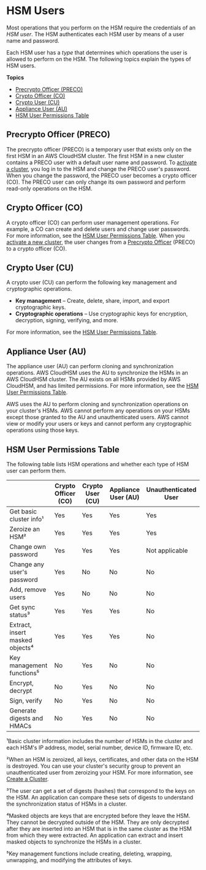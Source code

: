 # HSM Users<a name="hsm-users"></a>

Most operations that you perform on the HSM require the credentials of an *HSM user*\. The HSM authenticates each HSM user by means of a user name and password\.

Each HSM user has a *type* that determines which operations the user is allowed to perform on the HSM\. The following topics explain the types of HSM users\.

**Topics**
+ [Precrypto Officer \(PRECO\)](#preco)
+ [Crypto Officer \(CO\)](#crypto-officer)
+ [Crypto User \(CU\)](#crypto-user)
+ [Appliance User \(AU\)](#appliance-user)
+ [HSM User Permissions Table](#user-permissions-table)

## Precrypto Officer \(PRECO\)<a name="preco"></a>

The precrypto officer \(PRECO\) is a temporary user that exists only on the first HSM in an AWS CloudHSM cluster\. The first HSM in a new cluster contains a PRECO user with a default user name and password\. To [activate a cluster](activate-cluster.md), you log in to the HSM and change the PRECO user's password\. When you change the password, the PRECO user becomes a crypto officer \(CO\)\. The PRECO user can only change its own password and perform read\-only operations on the HSM\.

## Crypto Officer \(CO\)<a name="crypto-officer"></a>

A crypto officer \(CO\) can perform user management operations\. For example, a CO can create and delete users and change user passwords\. For more information, see the [HSM User Permissions Table](#user-permissions-table)\. When you [activate a new cluster](activate-cluster.md), the user changes from a [Precrypto Officer](#preco) \(PRECO\) to a crypto officer \(CO\)\. 

## Crypto User \(CU\)<a name="crypto-user"></a>

A crypto user \(CU\) can perform the following key management and cryptographic operations\.
+ **Key management** – Create, delete, share, import, and export cryptographic keys\.
+ **Cryptographic operations** – Use cryptographic keys for encryption, decryption, signing, verifying, and more\.

For more information, see the [HSM User Permissions Table](#user-permissions-table)\.

## Appliance User \(AU\)<a name="appliance-user"></a>

The appliance user \(AU\) can perform cloning and synchronization operations\. AWS CloudHSM uses the AU to synchronize the HSMs in an AWS CloudHSM cluster\. The AU exists on all HSMs provided by AWS CloudHSM, and has limited permissions\. For more information, see the [HSM User Permissions Table](#user-permissions-table)\.

AWS uses the AU to perform cloning and synchronization operations on your cluster's HSMs\. AWS cannot perform any operations on your HSMs except those granted to the AU and unauthenticated users\. AWS cannot view or modify your users or keys and cannot perform any cryptographic operations using those keys\.

## HSM User Permissions Table<a name="user-permissions-table"></a>

The following table lists HSM operations and whether each type of HSM user can perform them\.


|  | Crypto Officer \(CO\) | Crypto User \(CU\) | Appliance User \(AU\) | Unauthenticated User | 
| --- | --- | --- | --- | --- | 
| Get basic cluster info¹ | Yes | Yes | Yes | Yes | 
| Zeroize an HSM² | Yes | Yes | Yes | Yes | 
| Change own password | Yes | Yes | Yes | Not applicable | 
| Change any user's password | Yes | No | No | No | 
| Add, remove users | Yes | No | No | No | 
| Get sync status³ | Yes | Yes | Yes | No | 
| Extract, insert masked objects⁴ | Yes | Yes | Yes | No | 
| Key management functions⁵ | No | Yes | No | No | 
| Encrypt, decrypt | No | Yes | No | No | 
| Sign, verify | No | Yes | No | No | 
| Generate digests and HMACs | No | Yes | No | No | 

¹Basic cluster information includes the number of HSMs in the cluster and each HSM's IP address, model, serial number, device ID, firmware ID, etc\.

²When an HSM is zeroized, all keys, certificates, and other data on the HSM is destroyed\. You can use your cluster's security group to prevent an unauthenticated user from zeroizing your HSM\. For more information, see [Create a Cluster](create-cluster.md)\.

³The user can get a set of digests \(hashes\) that correspond to the keys on the HSM\. An application can compare these sets of digests to understand the synchronization status of HSMs in a cluster\.

⁴Masked objects are keys that are encrypted before they leave the HSM\. They cannot be decrypted outside of the HSM\. They are only decrypted after they are inserted into an HSM that is in the same cluster as the HSM from which they were extracted\. An application can extract and insert masked objects to synchronize the HSMs in a cluster\.

⁵Key management functions include creating, deleting, wrapping, unwrapping, and modifying the attributes of keys\.
